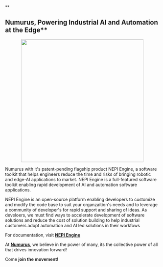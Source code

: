 **<p align="center">
 ## Numurus, Powering Industrial AI and Automation at the Edge**
</p>
<p align="center">
  <img src="https://github.com/numurus-nepi/.github/assets/140538444/3a4c4faf-a0f9-44cb-9a61-d949905cfd75" width="400px">
</p>

Numurus with it's patent-pending flagship product NEPI Engine, a software toolkit that helps engineers reduce the time and risks of bringing robotic and edge-AI applications to market.  NEPI Engine is a full-featured software toolkit enabling rapid development of AI and automation software applications.

NEPI Engine is an open-source platform enabling developers to customize and modify the code base to suit your organzaition's needs and to leverage a community of developer's for rapid support and sharing of ideas.  As develoers, we must find ways to accelerate development of software solutions and reduce the cost of solution building to help industrial customers adopt automation and AI led solutions in their workfows

For documentation, visit **[NEPI Engine](https://numurus.com/products-nepi-engine/)**

At **[Numurus](https://www.numurus.com)**, we believe in the power of many, its the collective power of all that drives innovation forward!

Come **join the movement!**
